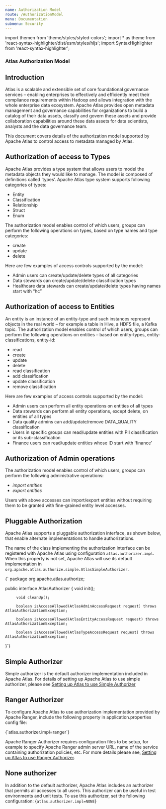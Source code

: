 ```yaml
---
name: Authorization Model
route: /AuthorizationModel
menu: Documentation
submenu: Security
---
```


import  themen  from 'theme/styles/styled-colors';
import  * as theme  from 'react-syntax-highlighter/dist/esm/styles/hljs';
import SyntaxHighlighter from 'react-syntax-highlighter';


### Atlas Authorization Model


##  Introduction

Atlas is a scalable and extensible set of core foundational governance services – enabling enterprises to effectively and
efficiently meet their compliance requirements within Hadoop and allows integration with the whole enterprise data ecosystem.
Apache Atlas provides open metadata management and governance capabilities for organizations to build a catalog of their
data assets, classify and govern these assets and provide collaboration capabilities around these data assets for data
scientists, analysts and the data governance team.

This document covers details of the authorization model supported by Apache Atlas to control access to metadata managed by Atlas.

## Authorization of access to Types
Apache Atlas provides a type system that allows users to model the metadata objects they would like to manage. The model
is composed of definitions called ‘types’. Apache Atlas type system supports following categories of types:
   * Entity
   * Classification
   * Relationship
   * Struct
   * Enum

The authorization model enables control of which users, groups can perform the following operations on types, based on
type names and type categories:
   * create
   * update
   * delete

Here are few examples of access controls supported by the model:
   * Admin users can create/update/delete types of all categories
   * Data stewards can create/update/delete classification types
   * Healthcare data stewards can create/update/delete types having names start with “hc”


## Authorization of access to Entities
An entity is an instance of an entity-type and such instances represent objects in the real world – for example a table
in Hive, a HDFS file, a Kafka topic. The authorization model enables control of which users, groups can perform the
following operations on entities – based on entity-types, entity-classifications, entity-id:

   * read
   * create
   * update
   * delete
   * read classification
   * add classification
   * update classification
   * remove classification

Here are few examples of access controls supported by the model:
   * Admin users can perform all entity operations on entities of all types
   * Data stewards can perform all entity operations, except delete, on entities of all types
   * Data quality admins can add/update/remove DATA_QUALITY classification
   * Users in specific groups can read/update entities with PII classification or its sub-classification
   * Finance users can read/update entities whose ID start with ‘finance’

##  Authorization of Admin operations
The authorization model enables control of which users, groups can perform the following administrative operations:
   * *import entities*
   * *export entities*

Users with above accesses can import/export entities without requiring them to be granted with fine-grained entity level accesses.

## Pluggable Authorization
Apache Atlas supports a pluggable authorization interface, as shown below, that enable alternate implementations to handle authorizations.

The name of the class implementing the authorization interface can be registered with Apache Atlas using configuration `atlas.authorizer.impl`. When this property is not set, Apache Atlas will use its default implementation in `org.apache.atlas.authorize.simple.AtlasSimpleAuthorizer`.

<SyntaxHighlighter wrapLines={true} language="shell" style={theme.dark}>
{`
   package org.apache.atlas.authorize;

   public interface AtlasAuthorizer {
     void init();

         void cleanUp();

         boolean isAccessAllowed(AtlasAdminAccessRequest request) throws AtlasAuthorizationException;

         boolean isAccessAllowed(AtlasEntityAccessRequest request) throws AtlasAuthorizationException;

         boolean isAccessAllowed(AtlasTypeAccessRequest request) throws AtlasAuthorizationException;
   }`}
</SyntaxHighlighter>

## Simple Authorizer

Simple authorizer is the default authorizer implementation included in Apache Atlas. For details of setting up Apache Atlas
to use simple authorizer, please see [Setting up Atlas to use Simple Authorizer](#/AtlasSimpleAuthorizer)

## Ranger Authorizer

To configure Apache Atlas to use authorization implementation provided by Apache Ranger, include the following property
in application.properties config file:

<SyntaxHighlighter wrapLines={true} language="shell" style={theme.dark}>
{`atlas.authorizer.impl=ranger`}
</SyntaxHighlighter>

Apache Ranger Authorizer requires configuration files to be setup, for example to specify Apache Ranger admin server URL,
name of the service containing authorization policies, etc. For more details please see, [Setting up Atlas to use Ranger Authorizer](#/AtlasRangerAuthorizer).


##  None authorizer
In addition to the default authorizer, Apache Atlas includes an authorizer that permits all accesses to all users. This authorizer can be useful in test environments and unit tests. To use this authorizer, set the following configuration:
<SyntaxHighlighter wrapLines={true} language="shell" style={theme.dark}>
{`atlas.authorizer.impl=NONE`}
</SyntaxHighlighter>
